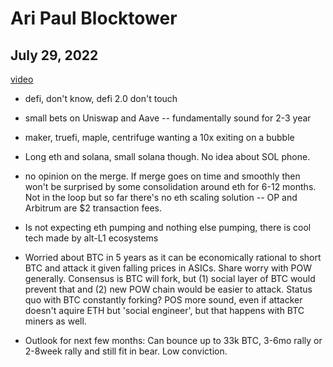 # Ari Paul Blocktower

## July 29, 2022
[video](https://www.youtube.com/watch?v=wMn2sBUdYDs)

- defi, don't know, defi 2.0 don't touch
- small bets on Uniswap and Aave -- fundamentally sound for 2-3 year
- maker, truefi, maple, centrifuge wanting a 10x exiting on a bubble

- Long eth and solana, small solana though. No idea about SOL phone. 
- no opinion on the merge. If merge goes on time and smoothly then won't be surprised by some consolidation around eth for 6-12 months. Not in the loop but so far there's no eth scaling solution -- OP and Arbitrum are $2 transaction fees. 
- Is not expecting eth pumping and nothing else pumping, there is cool tech made by alt-L1 ecosystems

- Worried about BTC in 5 years as it can be economically rational to short BTC and attack it given falling prices in ASICs. Share worry with POW generally. Consensus is BTC will fork, but (1) social layer of BTC would prevent that and (2) new POW chain would be easier to attack. Status quo with BTC constantly forking? POS more sound, even if attacker doesn't aquire ETH but 'social engineer', but that happens with BTC miners as well. 

- Outlook for next few months: Can bounce up to 33k BTC, 3-6mo rally or 2-8week rally and still fit in bear. Low conviction. 

